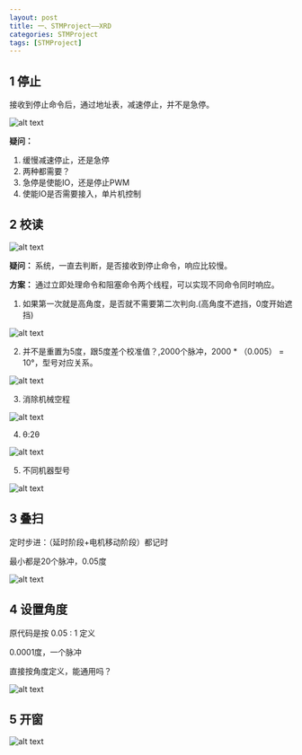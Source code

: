 ```yaml
---
layout: post
title: 一、STMProject——XRD
categories: STMProject
tags: [STMProject]
---
```



## 1 停止

接收到停止命令后，通过地址表，减速停止，并不是急停。

![alt text](/assets/STMProject/01_XRD/image/image.png)

**疑问：**

1. 缓慢减速停止，还是急停
2. 两种都需要？
3. 急停是使能IO，还是停止PWM
4. 使能IO是否需要接入，单片机控制

## 2 校读

![alt text](/assets/STMProject/01_XRD/image/image-1.png)

**疑问：** 系统，一直去判断，是否接收到停止命令，响应比较慢。

**方案：** 通过立即处理命令和阻塞命令两个线程，可以实现不同命令同时响应。


1. 如果第一次就是高角度，是否就不需要第二次判向.(高角度不遮挡，0度开始遮挡)

![alt text](/assets/STMProject/01_XRD/image/image-2.png)

2. 并不是重置为5度，跟5度差个校准值？,2000个脉冲，2000 * （0.005） = 10°，型号对应关系。

![alt text](/assets/STMProject/01_XRD/image/image-3.png)

3. 消除机械空程

![alt text](/assets/STMProject/01_XRD/image/image-4.png)

4. θ:2θ

![alt text](/assets/STMProject/01_XRD/image/image-5.png)

5. 不同机器型号

![alt text](/assets/STMProject/01_XRD/image/image-6.png)


## 3 叠扫

定时步进：（延时阶段+电机移动阶段）都记时

最小都是20个脉冲，0.05度

![alt text](/assets/STMProject/01_XRD/image/image-7.png)

## 4 设置角度

原代码是按 0.05 : 1 定义

0.0001度，一个脉冲

直接按角度定义，能通用吗？

![alt text](/assets/STMProject/01_XRD/image/image-9.png)

## 5 开窗

![alt text](/assets/STMProject/01_XRD/image/image-8.png)


